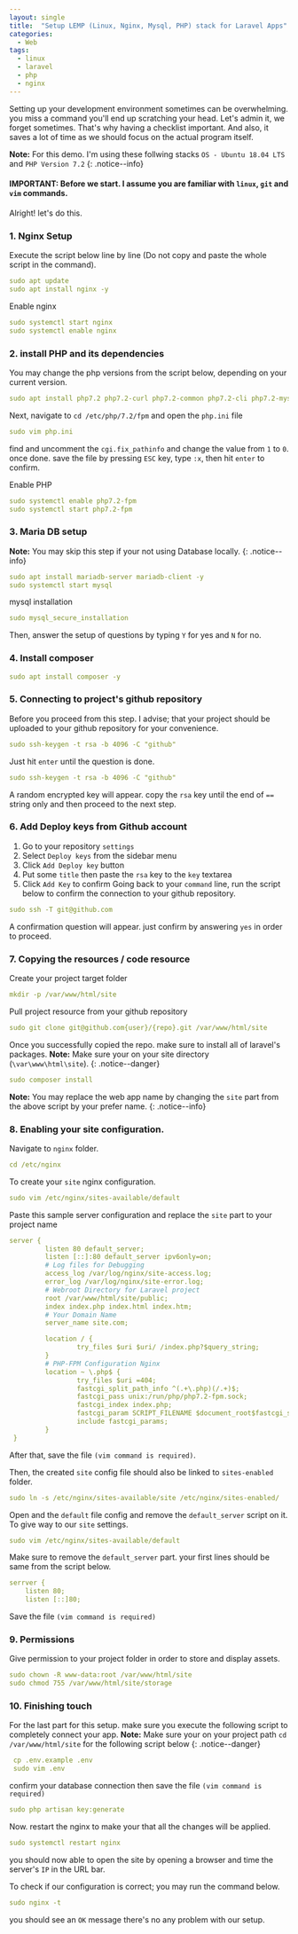 ```yaml
---
layout: single
title:  "Setup LEMP (Linux, Nginx, Mysql, PHP) stack for Laravel Apps"
categories:
  - Web
tags:
  - linux
  - laravel
  - php
  - nginx
---
```

Setting up your development environment sometimes can be overwhelming. you miss a command you'll end up scratching your head.
Let's admin it, we forget sometimes. That's why having a checklist important. And also, it saves a lot of time as we should focus on the actual program itself.

**Note:** For this demo. I'm using these follwing stacks `OS - Ubuntu 18.04 LTS` and `PHP Version 7.2`
{: .notice--info}

#### IMPORTANT: Before we start. I assume you are familiar with `linux`, `git` and `vim` commands.

Alright! let's do this.

### 1. Nginx Setup
Execute the script below line by line (Do not copy and paste the whole script in the command).
```yaml
sudo apt update
sudo apt install nginx -y
```
Enable nginx
```yaml
sudo systemctl start nginx
sudo systemctl enable nginx
```

### 2. install PHP and its dependencies
You may change the php versions from the script below, depending on your current version.
```yaml
sudo apt install php7.2 php7.2-curl php7.2-common php7.2-cli php7.2-mysql php7.2-mbstring php7.2-fpm php7.2-xml php7.2-zip php7.2-gd php7.2-int php7.2-xsl git unzip zip -y
```
Next, navigate to `cd /etc/php/7.2/fpm` and open the `php.ini` file
```yaml
sudo vim php.ini
```
find and uncomment the `cgi.fix_pathinfo` and change the value from `1` to `0`.
once done. save the file by pressing `ESC` key, type `:x`, then hit `enter` to confirm.

Enable PHP
```yaml
sudo systemctl enable php7.2-fpm
sudo systemctl start php7.2-fpm
```

### 3. Maria DB setup
**Note:** You may skip this step if your not using Database locally.
{: .notice--info}
```yaml
sudo apt install mariadb-server mariadb-client -y
sudo systemctl start mysql
```
mysql installation
```yaml
sudo mysql_secure_installation
```
Then, answer the setup of questions by typing `Y` for yes and `N` for no.
### 4. Install composer
```yaml
sudo apt install composer -y
```

### 5. Connecting to project's github repository
Before you proceed from this step. I advise; that your project should be uploaded to your github repository for your convenience.
```yaml
sudo ssh-keygen -t rsa -b 4096 -C "github"
```
Just hit `enter` until the question is done.
```yaml
sudo ssh-keygen -t rsa -b 4096 -C "github"
```
A random encrypted key will appear. copy the `rsa` key until the end of `==` string only and then proceed to the next step.

### 6. Add Deploy keys from Github account
1. Go to your repository `settings`
2. Select `Deploy keys` from the sidebar menu
3. Click `Add Deploy key` button
4. Put some `title` then paste the  `rsa` key to the `key` textarea
5.  Click `Add Key` to confirm
Going back to your `command` line, run the script below to confirm the connection to your github repository.
```yaml
sudo ssh -T git@github.com
```
A confirmation question will appear. just confirm by answering `yes` in order to proceed.

### 7. Copying the resources / code resource
Create your project target folder
```yaml
mkdir -p /var/www/html/site
```
Pull project resource from your github repository
```yaml
sudo git clone git@github.com{user}/{repo}.git /var/www/html/site
```
Once you successfully copied the repo. make sure to install all of laravel's packages.
**Note:** Make sure your on your site directory (`\var\www\html\site`).
{: .notice--danger}
```yaml
sudo composer install
```
**Note:** You may replace the web app name by changing the `site` part from the above script by your prefer name.
{: .notice--info}

### 8. Enabling your site configuration.
Navigate to `nginx` folder.
```yaml
cd /etc/nginx
```
To create your `site` nginx configuration.
```yaml
sudo vim /etc/nginx/sites-available/default
```
Paste this sample server configuration and replace the `site` part to your project name
```yaml
server {
         listen 80 default_server;
         listen [::]:80 default_server ipv6only=on;
         # Log files for Debugging
         access_log /var/log/nginx/site-access.log;
         error_log /var/log/nginx/site-error.log;
         # Webroot Directory for Laravel project
         root /var/www/html/site/public;
         index index.php index.html index.htm;
         # Your Domain Name
         server_name site.com;

         location / {
                 try_files $uri $uri/ /index.php?$query_string;
         }
         # PHP-FPM Configuration Nginx
         location ~ \.php$ {
                 try_files $uri =404;
                 fastcgi_split_path_info ^(.+\.php)(/.+)$;
                 fastcgi_pass unix:/run/php/php7.2-fpm.sock;
                 fastcgi_index index.php;
                 fastcgi_param SCRIPT_FILENAME $document_root$fastcgi_script_name;
                 include fastcgi_params;
         }
 }
 ```
After that, save the file `(vim command is required)`.

Then, the created `site` config file should also be linked to `sites-enabled` folder.
```yaml
sudo ln -s /etc/nginx/sites-available/site /etc/nginx/sites-enabled/
```

Open and the `default` file config and remove the `default_server` script on it. To give way to our `site` settings.
```yaml
sudo vim /etc/nginx/sites-available/default
```
Make sure to remove the `default_server` part. your first lines should be same from the script below.
```yaml
serrver {
    listen 80;
    listen [::]80;
```
Save the file `(vim command is required)`

### 9. Permissions
Give permission to your project folder in order to store and display assets.
```yaml
sudo chown -R www-data:root /var/www/html/site
sudo chmod 755 /var/www/html/site/storage
```
### 10. Finishing touch
For the last part for this setup. make sure you execute the following script to completely connect your app.
**Note:** Make sure your on your project path `cd /var/www/html/site` for the following script below
{: .notice--danger}
```yaml
 cp .env.example .env
 sudo vim .env
 ```
 confirm your database connection then save the file `(vim command is required)`
 ```yaml
 sudo php artisan key:generate
 ```
 Now. restart the nginx to make your that all the changes will be applied.
 ```yaml
 sudo systemctl restart nginx
 ```
 you should now able to open the site by opening a browser and time the server's `IP` in the URL bar.

To check if our configuration is correct; you may run the command below.
```yaml
sudo nginx -t
```
you should see an `OK` message there's no any problem with our setup.








